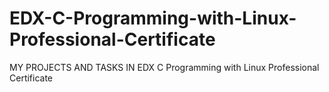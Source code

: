 # EDX-C-Programming-with-Linux-Professional-Certificate
MY PROJECTS AND TASKS IN EDX     C Programming with Linux Professional Certificate
